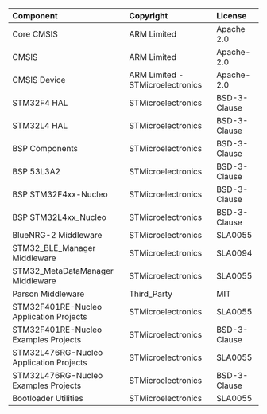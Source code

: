 | Component                                			| Copyright            | License   |
|:---------                                			|:-------              |:----------|
| Core CMSIS                               			| ARM Limited          | Apache 2.0 |
| CMSIS                                    			| ARM Limited          | Apache-2.0 |
| CMSIS Device                             			| ARM Limited - STMicroelectronics   | Apache-2.0 |
| STM32F4 HAL                              			| STMicroelectronics   | BSD-3-Clause |
| STM32L4 HAL                              			| STMicroelectronics   | BSD-3-Clause |
| BSP Components                           			| STMicroelectronics   | BSD-3-Clause |
| BSP 53L3A2                             			| STMicroelectronics   | BSD-3-Clause |
| BSP STM32F4xx-Nucleo                     			| STMicroelectronics   | BSD-3-Clause |
| BSP STM32L4xx_Nucleo                     			| STMicroelectronics   | BSD-3-Clause |
| BlueNRG-2 Middleware                              | STMicroelectronics   | SLA0055 |
| STM32_BLE_Manager Middleware             			| STMicroelectronics   | SLA0094 |
| STM32_MetaDataManager Middleware         			| STMicroelectronics   | SLA0055 |
| Parson Middleware                        			| Third_Party          | MIT     |
| STM32F401RE-Nucleo Application Projects  			| STMicroelectronics   | SLA0055 |
| STM32F401RE-Nucleo Examples Projects	            | STMicroelectronics   | BSD-3-Clause |
| STM32L476RG-Nucleo Application Projects  			| STMicroelectronics   | SLA0055 |
| STM32L476RG-Nucleo Examples Projects	            | STMicroelectronics   | BSD-3-Clause |
| Bootloader Utilities								| STMicroelectronics   | SLA0055 | 

